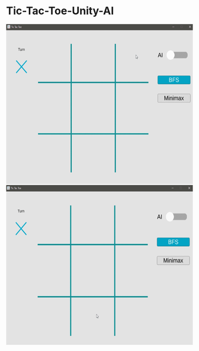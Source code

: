 # Tic-Tac-Toe-Unity-AI
<img src="Gifs/part1.gif" width="576" height="432" />
<img src="Gifs/part2.gif" width="576" height="432" />